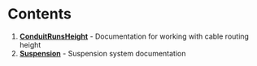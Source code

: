 # Contents

1. [**ConduitRunsHeight**](./Doc/ConduitRunsHeight.md) - Documentation for working with cable routing height
2. [**Suspension**](./Doc/Suspension.md) - Suspension system documentation